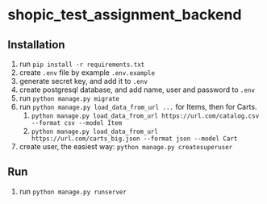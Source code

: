 # shopic_test_assignment_backend

## Installation

1. run `pip install -r requirements.txt`
2. create `.env` file by example `.env.example`
3. generate secret key, and add it to `.env`
4. create postgresql database, and add name, user and password to `.env`
5. run `python manage.py migrate`
6. run `python manage.py load_data_from_url ...` for Items, then for Carts.
   1. `python manage.py load_data_from_url https://url.com/catalog.csv --format csv --model Item`
   2. `python manage.py load_data_from_url https://url.com/carts_big.json --format json --model Cart`
7. create user, the easiest way: `python manage.py createsuperuser`

## Run
1. run `python manage.py runserver`